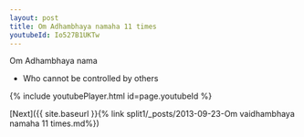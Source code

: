 ```yaml
---
layout: post
title: Om Adhambhaya namaha 11 times
youtubeId: Io527B1UKTw
---
```

 
 
Om Adhambhaya nama 
 
 -  Who cannot be controlled by others 
 
  
 
  
 
 
 
 
 
 


{% include youtubePlayer.html id=page.youtubeId %}
 
[Next]({{ site.baseurl }}{% link  split1/_posts/2013-09-23-Om vaidhambhaya namaha 11 times.md%})
 
